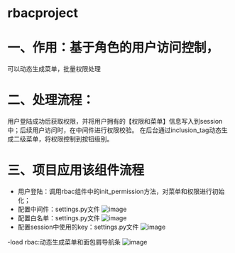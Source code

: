 # rbacproject
# 一、作用：基于角色的用户访问控制，
可以动态生成菜单，批量权限处理

# 二、处理流程：
用户登陆成功后获取权限，并将用户拥有的【权限和菜单】信息写入到session中；后续用户访问时，在中间件进行权限校验。
在后台通过inclusion_tag动态生成二级菜单，将权限控制到按钮级别。

# 三、项目应用该组件流程
- 用户登陆：调用rbac组件中的init_permission方法，对菜单和权限进行初始化；
- 配置中间件：settings.py文件
![image](https://user-images.githubusercontent.com/48315749/168429273-275bd94e-546d-4d1f-966f-332974d3c7ac.png)
- 配置白名单：settings.py文件
![image](https://user-images.githubusercontent.com/48315749/168429288-24f10f48-6810-427c-b90c-6b772d2141e5.png)
- 配置session中使用的key：settings.py文件
![image](https://user-images.githubusercontent.com/48315749/168429301-8727fd13-8b70-4db8-a1ff-ce0cd3475948.png)

-load rbac:动态生成菜单和面包屑导航条
![image](https://user-images.githubusercontent.com/48315749/168429322-e681113f-da4c-4659-a5b6-d27ad11d1c70.png)
